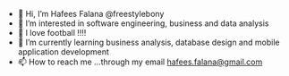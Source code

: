 - 👋 Hi, I’m Hafees Falana @freestylebony
- 👀 I’m interested in software engineering, business and data analysis
- 👀 I love football !!!!
- 🌱 I’m currently learning business analysis, database design and mobile application development
- 📫 How to reach me ...through my email hafees.falana@gmail.com

<!---
freestylebony/freestylebony is a ✨ special ✨ repository because its `README.md` (this file) appears on your GitHub profile.
You can click the Preview link to take a look at your changes.
--->
